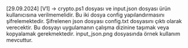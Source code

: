 [29.09.2024] [V1] ->	crypto.ps1 dosyası ve input.json dosyası ürün kullanıcısına verilmemelidir. 
			Bu iki dosya config yapılandırmasını şifrelemektedir.
			Şifrelenen json dosyası config.txt dosyasını çıktı olarak verecektir.
			Bu dosyayı uygulamanın çalışma dizinine taşımak veya kopyalamak gerekmektedir.
			input_json.png dosyasında örnek kullanım mevcuttur.
